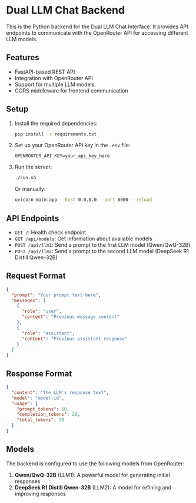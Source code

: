 # Dual LLM Chat Backend

This is the Python backend for the Dual LLM Chat Interface. It provides API endpoints to communicate with the OpenRouter API for accessing different LLM models.

## Features

- FastAPI-based REST API
- Integration with OpenRouter API
- Support for multiple LLM models
- CORS middleware for frontend communication

## Setup

1. Install the required dependencies:
   ```bash
   pip install -r requirements.txt
   ```

2. Set up your OpenRouter API key in the `.env` file:
   ```
   OPENROUTER_API_KEY=your_api_key_here
   ```

3. Run the server:
   ```bash
   ./run.sh
   ```
   
   Or manually:
   ```bash
   uvicorn main:app --host 0.0.0.0 --port 8000 --reload
   ```

## API Endpoints

- `GET /`: Health check endpoint
- `GET /api/models`: Get information about available models
- `POST /api/llm1`: Send a prompt to the first LLM model (Qwen/QwQ-32B)
- `POST /api/llm2`: Send a prompt to the second LLM model (DeepSeek R1 Distill Qwen-32B)

## Request Format

```json
{
  "prompt": "Your prompt text here",
  "messages": [
    {
      "role": "user",
      "content": "Previous message content"
    },
    {
      "role": "assistant",
      "content": "Previous assistant response"
    }
  ]
}
```

## Response Format

```json
{
  "content": "The LLM's response text",
  "model": "model-id",
  "usage": {
    "prompt_tokens": 10,
    "completion_tokens": 20,
    "total_tokens": 30
  }
}
```

## Models

The backend is configured to use the following models from OpenRouter:

1. **Qwen/QwQ-32B** (LLM1): A powerful model for generating initial responses
2. **DeepSeek R1 Distill Qwen-32B** (LLM2): A model for refining and improving responses 